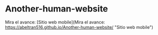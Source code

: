 # Another-human-website
Mira el avance: [Sitio web mobile](Mira el avance: https://abeltran516.github.io/Another-human-website/ "Sitio web mobile")

